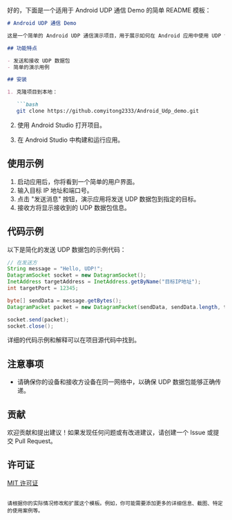 好的，下面是一个适用于 Android UDP 通信 Demo 的简单 README 模板：

```markdown
# Android UDP 通信 Demo

这是一个简单的 Android UDP 通信演示项目，用于展示如何在 Android 应用中使用 UDP 协议进行通信。

## 功能特点

- 发送和接收 UDP 数据包
- 简单的演示用例

## 安装

1. 克隆项目到本地：

   ```bash
   git clone https://github.comyitong2333/Android_Udp_demo.git
   ```

2. 使用 Android Studio 打开项目。

3. 在 Android Studio 中构建和运行应用。

## 使用示例

1. 启动应用后，你将看到一个简单的用户界面。
2. 输入目标 IP 地址和端口号。
3. 点击 "发送消息" 按钮，演示应用将发送 UDP 数据包到指定的目标。
4. 接收方将显示接收到的 UDP 数据包信息。

## 代码示例

以下是简化的发送 UDP 数据包的示例代码：

```java
// 在发送方
String message = "Hello, UDP!";
DatagramSocket socket = new DatagramSocket();
InetAddress targetAddress = InetAddress.getByName("目标IP地址");
int targetPort = 12345;

byte[] sendData = message.getBytes();
DatagramPacket packet = new DatagramPacket(sendData, sendData.length, targetAddress, targetPort);

socket.send(packet);
socket.close();
```

详细的代码示例和解释可以在项目源代码中找到。

## 注意事项

- 请确保你的设备和接收方设备在同一网络中，以确保 UDP 数据包能够正确传递。

## 贡献

欢迎贡献和提出建议！如果发现任何问题或有改进建议，请创建一个 Issue 或提交 Pull Request。

## 许可证

[MIT 许可证](LICENSE)
```

请根据你的实际情况修改和扩展这个模板。例如，你可能需要添加更多的详细信息、截图、特定的使用案例等。
